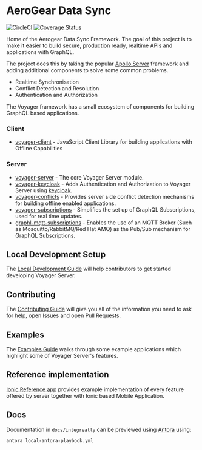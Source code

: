 # AeroGear Data Sync

[![CircleCI](https://circleci.com/gh/aerogear/datasync.svg?style=svg)](https://circleci.com/gh/aerogear/datasync)
[![Coverage Status](https://coveralls.io/repos/github/aerogear/voyager-server/badge.svg)](https://coveralls.io/github/aerogear/voyager-server)

Home of the Aerogear Data Sync Framework. The goal of this project is to make it easier to build secure, production ready, realtime APIs and applications with GraphQL.

The project does this by taking the popular [Apollo Server](https://www.apollographql.com/docs/apollo-server/) framework and adding additional components to solve some common problems.

* Realtime Synchronisation
* Conflict Detection and Resolution
* Authentication and Authorization

The Voyager framework has a small ecosystem of components for building GraphQL based applications.

### Client

* [voyager-client](https://www.npmjs.com/package/@aerogear/voyager-client) - JavaScript Client Library for building applications with Offline Capabilities

### Server

* [voyager-server](https://www.npmjs.com/package/@aerogear/voyager-server) - The core Voyager Server module.
* [voyager-keycloak](https://www.npmjs.com/package/@aerogear/voyager-keycloak) - Adds Authentication and Authorization to Voyager Server using [keycloak](https://www.keycloak.org/index.html).
* [voyager-conflicts](https://www.npmjs.com/package/@aerogear/voyager-conflicts) - Provides server side conflict detection mechanisms for building offline enabled applications.
* [voyager-subscriptions](https://www.npmjs.com/package/@aerogear/voyager-subscriptions) - Simplifies the set up of GraphQL Subscriptions, used for real time updates.
* [graphl-mqtt-subscriptions](https://www.npmjs.com/package/@aerogear/graphql-mqtt-subscriptions) - Enables the use of an MQTT Broker (Such as Mosquitto/RabbitMQ/Red Hat AMQ) as the Pub/Sub mechanism for GraphQL Subscriptions.

## Local Development Setup

The [Local Development Guide](./docs/guides/local-development.md) will help contributors to get started developing Voyager Server.

## Contributing

The [Contributing Guide](./CONTRIBUTING.md) will give you all of the information you need to ask for help, open Issues and open Pull Requests.

## Examples

The [Examples Guide](./examples/README.md) walks through some example applications which highlight some of Voyager Server's features.

## Reference implementation 

[Ionic Reference app](https://github.com/aerogear/ionic-showcase) provides example implementation of every feature offered by server together with Ionic based Mobile Application.

## Docs


Documentation in ```docs/integreatly``` can be previewed using [Antora](https://docs.antora.org) using:

```antora local-antora-playbook.yml```